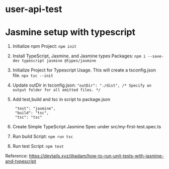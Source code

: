 # user-api-test


# Jasmine setup with typescript
1. Initialize npm Project: 
    ```npm init```
2. Install TypeScript, Jasmine, and Jasmine types Packages: 
    ```npm i --save-dev typescript jasmine @types/jasmine```
3. Initialize Project for Typescript Usage. This will create a tsconfig.json file. 
    ```npx tsc --init```
4. Update outDir in tsconfig.json: 
    ```"outDir": "./dist", /* Specify an output folder for all emitted files. */```
5. Add test,build and tsc in script to package.json 
   ```
    "test": "jasmine",
    "build": "tsc",
    "tsc": "tsc"
   ```
6. Create Simple TypeScript Jasmine Spec under src/my-first-test.spec.ts

7. Run build Script: 
      ```npm run tsc```
8. Run test Script: 
     ```npm test```

Reference: https://devtails.xyz/@adam/how-to-run-unit-tests-with-jasmine-and-typescript
